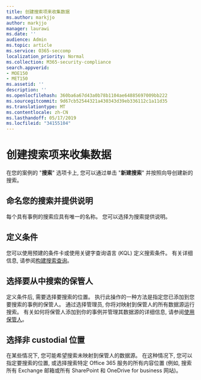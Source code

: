 ```yaml
---
title: 创建搜索项来收集数据
ms.author: markjjo
author: markjjo
manager: laurawi
ms.date: ''
audience: Admin
ms.topic: article
ms.service: O365-seccomp
localization_priority: Normal
ms.collection: M365-security-compliance
search.appverid:
- MOE150
- MET150
ms.assetid: ''
description: ''
ms.openlocfilehash: 360ba6a67d43a0b78b1104ae64885697009bb222
ms.sourcegitcommit: 9d67cb52544321a430343d39eb336112c1a11d35
ms.translationtype: MT
ms.contentlocale: zh-CN
ms.lasthandoff: 05/17/2019
ms.locfileid: "34155104"
---
```

# <a name="create-a-search-to-collect-data"></a>创建搜索项来收集数据

在您的案例的 "**搜索**" 选项卡上, 您可以通过单击 "**新建搜索**" 并按照向导创建新的搜索。

## <a name="name-your-search-and-give-description"></a>命名您的搜索并提供说明

每个具有事例的搜索应具有唯一的名称。 您可以选择为搜索提供说明。 

## <a name="define-your-conditions"></a>定义条件

您可以使用预建的条件卡或使用关键字查询语言 (KQL) 定义搜索条件。 有关详细信息, 请参阅[构建搜索查询](building-search-queries.md)。

## <a name="choose-the-custodians-to-search-from"></a>选择要从中搜索的保管人

定义条件后, 需要选择要搜索的位置。 执行此操作的一种方法是指定您已添加到您要搜索的事例的保管人。 通过选择管理员, 你将对映射到保管人的所有数据源运行搜索。 有关如何将保管人添加到你的事例并管理其数据源的详细信息, 请参阅[使用保管人](managing-custodians.md)。

## <a name="choose-non-custodial-locations"></a>选择非 custodial 位置

在某些情况下, 您可能希望搜索未映射到保管人的数据源。 在这种情况下, 您可以指定要搜索的位置, 或选择搜索特定 Office 365 服务的所有内容位置 (例如, 搜索所有 Exchange 邮箱或所有 SharePoint 和 OneDrive for business 网站)。